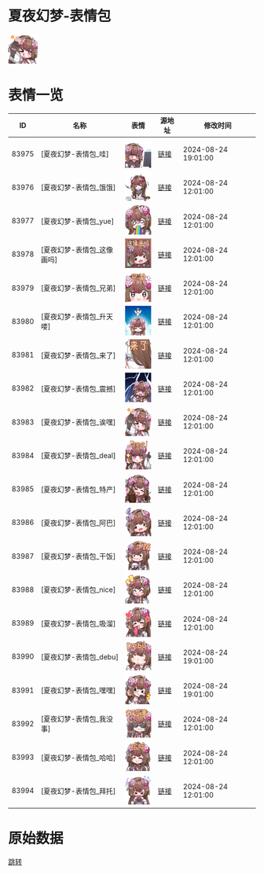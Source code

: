 # 夏夜幻梦-表情包

<img src="./cover.png" height="60" alt="cover" />

# 表情一览

|ID|名称|表情|源地址|修改时间|
|----|----|----|----|----|
|83975|[夏夜幻梦-表情包_哇]|<img src="./pic/083975_%5B夏夜幻梦-表情包_哇%5D.png" height="60" alt="哇"/>|[链接](https://i0.hdslb.com/bfs/garb/a9143a239122fdfd109579dfd0723c8f7dc49176.png)|2024-08-24 19:01:00|
|83976|[夏夜幻梦-表情包_饿饿]|<img src="./pic/083976_%5B夏夜幻梦-表情包_饿饿%5D.png" height="60" alt="饿饿"/>|[链接](https://i0.hdslb.com/bfs/garb/46ac87f061816e5985eb8d9491a77eb209847bcf.png)|2024-08-24 12:01:00|
|83977|[夏夜幻梦-表情包_yue]|<img src="./pic/083977_%5B夏夜幻梦-表情包_yue%5D.png" height="60" alt="yue"/>|[链接](https://i0.hdslb.com/bfs/garb/331bbc22ccaa7586556c1653669f3cde58a95f16.png)|2024-08-24 12:01:00|
|83978|[夏夜幻梦-表情包_这像画吗]|<img src="./pic/083978_%5B夏夜幻梦-表情包_这像画吗%5D.png" height="60" alt="这像画吗"/>|[链接](https://i0.hdslb.com/bfs/garb/c95c17608e047faa69b372e071babb684bb45fc7.png)|2024-08-24 12:01:00|
|83979|[夏夜幻梦-表情包_兄弟]|<img src="./pic/083979_%5B夏夜幻梦-表情包_兄弟%5D.png" height="60" alt="兄弟"/>|[链接](https://i0.hdslb.com/bfs/garb/d5940f23916ff648bf0f0c6d7503ddd4eccd8636.png)|2024-08-24 12:01:00|
|83980|[夏夜幻梦-表情包_升天喽]|<img src="./pic/083980_%5B夏夜幻梦-表情包_升天喽%5D.png" height="60" alt="升天喽"/>|[链接](https://i0.hdslb.com/bfs/garb/1312f1dbb60a66b1b42dcdedebbbeef0a16d7c5f.png)|2024-08-24 12:01:00|
|83981|[夏夜幻梦-表情包_来了]|<img src="./pic/083981_%5B夏夜幻梦-表情包_来了%5D.png" height="60" alt="来了"/>|[链接](https://i0.hdslb.com/bfs/garb/da94db6faa3d8567d8467923dae50ad92538f51c.png)|2024-08-24 12:01:00|
|83982|[夏夜幻梦-表情包_震撼]|<img src="./pic/083982_%5B夏夜幻梦-表情包_震撼%5D.png" height="60" alt="震撼"/>|[链接](https://i0.hdslb.com/bfs/garb/af8688826c812c3d242684cd5c6aeb8b7f516f99.png)|2024-08-24 12:01:00|
|83983|[夏夜幻梦-表情包_诶嘿]|<img src="./pic/083983_%5B夏夜幻梦-表情包_诶嘿%5D.png" height="60" alt="诶嘿"/>|[链接](https://i0.hdslb.com/bfs/garb/dbac0a60d215190b094116c1c9420fcaa6ec0424.png)|2024-08-24 12:01:00|
|83984|[夏夜幻梦-表情包_deal]|<img src="./pic/083984_%5B夏夜幻梦-表情包_deal%5D.png" height="60" alt="deal"/>|[链接](https://i0.hdslb.com/bfs/garb/b4451392ab1913cd1e7b7ba274dd84ccb84339b2.png)|2024-08-24 12:01:00|
|83985|[夏夜幻梦-表情包_特产]|<img src="./pic/083985_%5B夏夜幻梦-表情包_特产%5D.png" height="60" alt="特产"/>|[链接](https://i0.hdslb.com/bfs/garb/33301b9f57865d9c8cc04e4cacb741cb165d8f20.png)|2024-08-24 12:01:00|
|83986|[夏夜幻梦-表情包_阿巴]|<img src="./pic/083986_%5B夏夜幻梦-表情包_阿巴%5D.png" height="60" alt="阿巴"/>|[链接](https://i0.hdslb.com/bfs/garb/f9263d2196dc49658ba9c31c50175faeeb9184d0.png)|2024-08-24 12:01:00|
|83987|[夏夜幻梦-表情包_干饭]|<img src="./pic/083987_%5B夏夜幻梦-表情包_干饭%5D.png" height="60" alt="干饭"/>|[链接](https://i0.hdslb.com/bfs/garb/8774329de41a449e12f9017c704f6c1862470b3b.png)|2024-08-24 12:01:00|
|83988|[夏夜幻梦-表情包_nice]|<img src="./pic/083988_%5B夏夜幻梦-表情包_nice%5D.png" height="60" alt="nice"/>|[链接](https://i0.hdslb.com/bfs/garb/764afa3e32b2032156da27518fc84b63b578173f.png)|2024-08-24 12:01:00|
|83989|[夏夜幻梦-表情包_吸溜]|<img src="./pic/083989_%5B夏夜幻梦-表情包_吸溜%5D.png" height="60" alt="吸溜"/>|[链接](https://i0.hdslb.com/bfs/garb/92fb3713997b02c753a4a6a8c3cc942b9b9b35d3.png)|2024-08-24 12:01:00|
|83990|[夏夜幻梦-表情包_debu]|<img src="./pic/083990_%5B夏夜幻梦-表情包_debu%5D.png" height="60" alt="debu"/>|[链接](https://i0.hdslb.com/bfs/garb/919a0431af56aa0ef80a97c907cdc2b55e03258d.png)|2024-08-24 19:01:00|
|83991|[夏夜幻梦-表情包_嘿嘿]|<img src="./pic/083991_%5B夏夜幻梦-表情包_嘿嘿%5D.png" height="60" alt="嘿嘿"/>|[链接](https://i0.hdslb.com/bfs/garb/f58241b0fe5f3adb5e4e0935b37cb8fba6a55469.png)|2024-08-24 19:01:00|
|83992|[夏夜幻梦-表情包_我没事]|<img src="./pic/083992_%5B夏夜幻梦-表情包_我没事%5D.png" height="60" alt="我没事"/>|[链接](https://i0.hdslb.com/bfs/garb/8db12b531c39f217d93bfbd57fb40da898d3bfdc.png)|2024-08-24 12:01:00|
|83993|[夏夜幻梦-表情包_哈哈]|<img src="./pic/083993_%5B夏夜幻梦-表情包_哈哈%5D.png" height="60" alt="哈哈"/>|[链接](https://i0.hdslb.com/bfs/garb/f318e4def7ba3adc31ea0eb85fe95ca262fd30eb.png)|2024-08-24 12:01:00|
|83994|[夏夜幻梦-表情包_拜托]|<img src="./pic/083994_%5B夏夜幻梦-表情包_拜托%5D.png" height="60" alt="拜托"/>|[链接](https://i0.hdslb.com/bfs/garb/2379553bfbe62f5199aef7a88be0e59f687b4039.png)|2024-08-24 12:01:00|

# 原始数据

[跳转](./raw.json)


